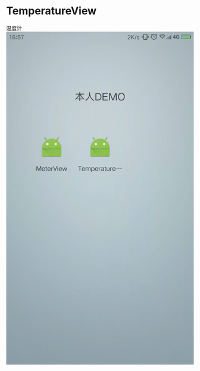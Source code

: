 # TemperatureView
温度计
<img src="https://github.com/ibore/TemperatureView/blob/master/img/temperature.gif" width="1080" heiight="1920" />
